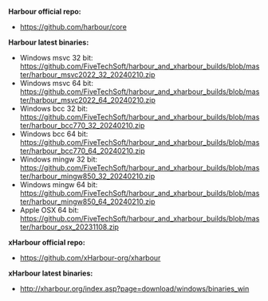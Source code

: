 <b>Harbour official repo:</b>
* https://github.com/harbour/core


<b>Harbour latest binaries:</b>
* Windows msvc 32 bit: https://github.com/FiveTechSoft/harbour_and_xharbour_builds/blob/master/harbour_msvc2022_32_20240210.zip
* Windows msvc 64 bit: https://github.com/FiveTechSoft/harbour_and_xharbour_builds/blob/master/harbour_msvc2022_64_20240210.zip
* Windows bcc 32 bit: https://github.com/FiveTechSoft/harbour_and_xharbour_builds/blob/master/harbour_bcc770_32_20240210.zip
* Windows bcc 64 bit: https://github.com/FiveTechSoft/harbour_and_xharbour_builds/blob/master/harbour_bcc770_64_20240210.zip
* Windows mingw 32 bit: https://github.com/FiveTechSoft/harbour_and_xharbour_builds/blob/master/harbour_mingw850_32_20240210.zip
* Windows mingw 64 bit: https://github.com/FiveTechSoft/harbour_and_xharbour_builds/blob/master/harbour_mingw850_64_20240210.zip
* Apple OSX 64 bit: https://github.com/FiveTechSoft/harbour_and_xharbour_builds/blob/master/harbour_osx_20231108.zip


<b>xHarbour official repo:</b>
* https://github.com/xHarbour-org/xharbour


<b>xHarbour latest binaries:</b>
* http://xharbour.org/index.asp?page=download/windows/binaries_win
